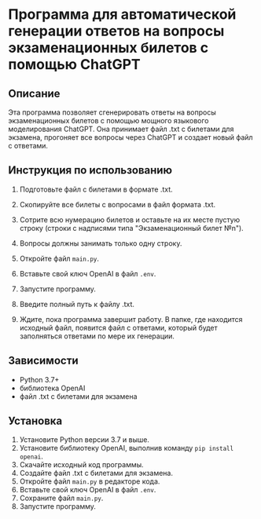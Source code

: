 # Программа для автоматической генерации ответов на вопросы экзаменационных билетов с помощью ChatGPT

## Описание

Эта программа позволяет сгенерировать ответы на вопросы экзаменационных билетов с помощью мощного языкового моделирования ChatGPT. Она принимает файл .txt с билетами для экзамена, прогоняет все вопросы через ChatGPT и создает новый файл с ответами.

## Инструкция по использованию

1. Подготовьте файл с билетами в формате .txt. 
2. Скопируйте все билеты с вопросами в файл формата .txt.
3. Сотрите всю нумерацию билетов и оставьте на их месте пустую строку (строки с надписями типа "Экзаменационный билет №n").
4. Вопросы должны занимать только одну строку.

5. Откройте файл `main.py`.
6. Вставьте свой ключ OpenAI в файл `.env`.
7. Запустите программу.
8. Введите полный путь к файлу .txt.
9. Ждите, пока программа завершит работу. В папке, где находится исходный файл, появится файл с ответами, который будет заполняться ответами по мере их генерации.

## Зависимости

- Python 3.7+
- библиотека OpenAI
- файл .txt с билетами для экзамена

## Установка

1. Установите Python версии 3.7 и выше.
2. Установите библиотеку OpenAI, выполнив команду `pip install openai`.
3. Скачайте исходный код программы.
4. Создайте файл .txt с билетами для экзамена.
5. Откройте файл `main.py` в редакторе кода.
6. Вставьте свой ключ OpenAI в файл `.env`.
7. Сохраните файл `main.py`.
8. Запустите программу.
